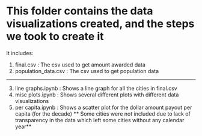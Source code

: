 # This folder contains the data visualizations created, and the steps we took to create it

It includes:

1. final.csv : The csv used to get amount awarded data
2. population_data.csv : The csv used to get population data 

---- 

3. line graphs.ipynb : Shows a line graph for all the cities in final.csv
4. misc plots.ipynb : Shows several different plots with different data visualizations
5. per capita.ipynb : Shows a scatter plot for the dollar amount payout per capita (for the decade)
** Some cities were not included due to lack of transparency in the data which left some cities without any calendar year**
